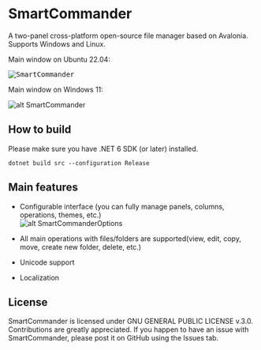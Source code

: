 # SmartCommander

A two-panel cross-platform open-source file manager based on Avalonia. Supports Windows and Linux.


Main window on Ubuntu 22.04:

<kbd>
<img src="https://github.com/anovik/SmartCommander/blob/main/img/main_ubuntu.png" alt="SmartCommander">
</kbd>


Main window on Windows 11:

![alt SmartCommander](https://github.com/anovik/SmartCommander/blob/main/img/main_windows.png)

## How to build

Please make sure you have .NET 6 SDK (or later) installed.
```
dotnet build src --configuration Release
```
## Main features

- Configurable interface (you can fully manage panels, columns, operations, themes, etc.)  
![alt SmartCommanderOptions](https://github.com/anovik/SmartCommander/blob/main/img/dark_options.png)
  
- All main operations with files/folders are supported(view, edit, copy, move, create new folder, delete, etc.)
- Unicode support
- Localization

## License

SmartCommander is licensed under GNU GENERAL PUBLIC LICENSE v.3.0. Contributions are greatly appreciated. If you happen to have an issue with SmartCommander, please post it on GitHub using the Issues tab.
